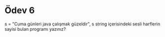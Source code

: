 # Ödev 6


s = "Cuma günleri java çalışmak güzeldir", s string içerisindeki sesli harflerin sayisi bulan programı yazınız?

